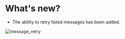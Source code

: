 # What's new?

- The ability to retry failed messages has been added.

![message_retry](https://cloud.githubusercontent.com/assets/12450961/22553011/25f19d32-e929-11e6-848c-aad3e64aef74.gif)
